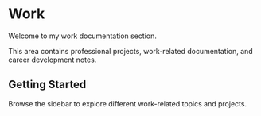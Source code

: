 # Work

Welcome to my work documentation section.

This area contains professional projects, work-related documentation, and career development notes.

## Getting Started

Browse the sidebar to explore different work-related topics and projects.